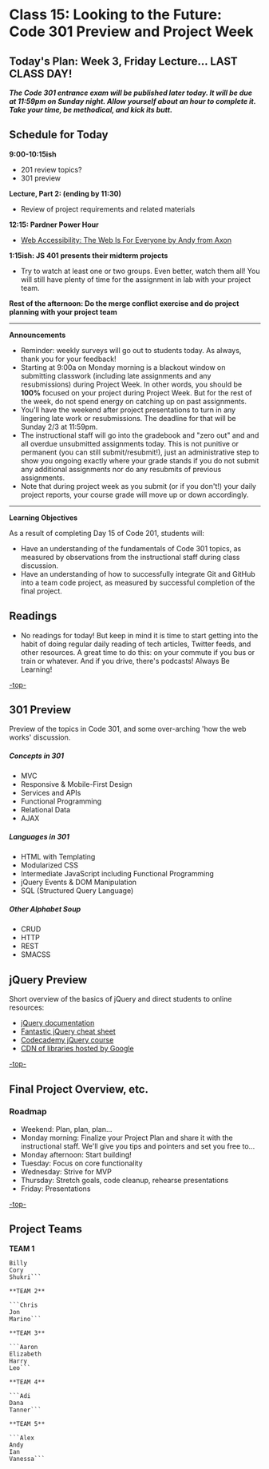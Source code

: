 # Class 15: Looking to the Future: Code 301 Preview and Project Week

<a id="top"></a>
## Today's Plan: Week 3, Friday Lecture... LAST CLASS DAY!

***The Code 301 entrance exam will be published later today. It will be due at 11:59pm on Sunday night. Allow yourself about an hour to complete it. Take your time, be methodical, and kick its butt.***

## Schedule for Today

**9:00-10:15ish**

- 201 review topics?
- 301 preview

**Lecture, Part 2: (ending by 11:30)** 

- Review of project requirements and related materials

**12:15: Pardner Power Hour**

- [Web Accessibility: The Web Is For Everyone by Andy from Axon](https://www.eventbrite.com/e/partner-power-hour-web-accessibility-the-web-is-for-everyone-tickets-55360660225)

**1:15ish: JS 401 presents their midterm projects** 

- Try to watch at least one or two groups. Even better, watch them all! You will still have plenty of time for the assignment in lab with your project team.
 
**Rest of the afternoon: Do the merge conflict exercise and do project planning with your project team**

---

**Announcements**

  - Reminder: weekly surveys will go out to students today. As always, thank you for your feedback!
  - Starting at 9:00a on Monday morning is a blackout window on submitting classwork (including late assignments and any resubmissions) during Project Week. In other words, you should be **100%** focused on your project during Project Week. But for the rest of the week, do not spend energy on catching up on past assignments.
  - You'll have the weekend after project presentations to turn in any lingering late work or resubmissions. The deadline for that will be Sunday 2/3 at 11:59pm.
  - The instructional staff will go into the gradebook and "zero out" and and all overdue unsubmitted assignments today. This is not punitive or permanent (you can still submit/resubmit!), just an administrative step to show you ongoing exactly where your grade stands if you do not submit any additional assignments nor do any resubmits of previous assignments.
  - Note that during project week as you submit (or if you don't!) your daily project reports, your course grade will move up or down accordingly.

---

**Learning Objectives**

As a result of completing Day 15 of Code 201, students will:

- Have an understanding of the fundamentals of Code 301 topics, as measured by observations from the instructional staff during class discussion.
- Have an understanding of how to successfully integrate Git and GitHub into a team code project, as measured by successful completion of the final project.

## Readings

- No readings for today! But keep in mind it is time to start getting into the habit of doing regular daily reading of tech articles, Twitter feeds, and other resources. A great time to do this: on your commute if you bus or train or whatever. And if you drive, there's podcasts! Always Be Learning!

[-top-](#top)

<a id="301"></a>
## 301 Preview

Preview of the topics in Code 301, and some over-arching 'how the web works' discussion.

##### Concepts in 301
- MVC
- Responsive & Mobile-First Design
- Services and APIs
- Functional Programming
- Relational Data
- AJAX

##### Languages in 301
- HTML with Templating
- Modularized CSS
- Intermediate JavaScript including Functional Programming
- jQuery Events & DOM Manipulation
- SQL (Structured Query Language)

##### Other Alphabet Soup
- CRUD
- HTTP
- REST
- SMACSS

## jQuery Preview

Short overview of the basics of jQuery and direct students to online resources:

- [jQuery documentation](https://jquery.com)
- [Fantastic jQuery cheat sheet](https://oscarotero.com/jquery)
- [Codecademy jQuery course](https://www.codecademy.com/learn/jquery)
- [CDN of libraries hosted by Google](https://developers.google.com/speed/libraries)

[-top-](#top)

<a id="project"></a>
## Final Project Overview, etc.

### Roadmap

- Weekend: Plan, plan, plan...
- Monday morning: Finalize your Project Plan and share it with the instructional staff. We'll give you tips and pointers and set you free to...
- Monday afternoon: Start building!
- Tuesday: Focus on core functionality
- Wednesday: Strive for MVP
- Thursday: Stretch goals, code cleanup, rehearse presentations
- Friday: Presentations

[-top-](#top)

## Project Teams

**TEAM 1**

```Andrew
Billy
Cory
Shukri```

**TEAM 2**

```Chris
Jon
Marino```

**TEAM 3**

```Aaron
Elizabeth
Harry
Leo```

**TEAM 4**

```Adi
Dana
Tanner```

**TEAM 5**

```Alex
Andy
Ian
Vanessa```
